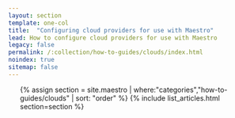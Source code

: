 ```yaml
---
layout: section
template: one-col
title:  "Configuring cloud providers for use with Maestro"
lead: How to configure cloud providers for use with Maestro
legacy: false
permalink: /:collection/how-to-guides/clouds/index.html
noindex: true
sitemap: false
---
```


<div class="Toc Toc--howto">
    <ul>
    {% assign section = site.maestro | where:"categories","how-to-guides/clouds" | sort: "order" %}
    {% include list_articles.html section=section %}
    </ul>
</div><!--/.Toc-->
